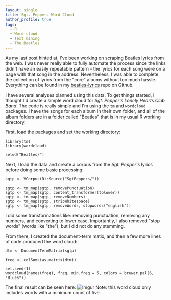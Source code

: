 ```yaml
---
layout: single
title: Sgt. Peppers Word Cloud
author_profile: true
tags: 
  - R
  - Word cloud
  - Text mining
  - The Beatles
---
```


As my last post hinted at, I've been working on scraping Beatles lyrics from the web.  I was never really able to fully automate the process since the links didn't have an easily repeatable pattern - the lyrics for each song were on a page with that song in the address.  Nevertheless, I was able to complete the collection of lyrics from the "core" albums without too much hassle.  Everything can be found in my [beatles-lyrics](https://github.com/tylerlewiscook/beatles-lyrics) repo on Github.

I have several analyses planned using this data.  To get things started, I thought I'd create a simple word cloud for *Sgt. Pepper's Lonely Hearts Club Band*.  The code is really simple and I'm using the `tm` and `wordcloud` packages.  I have the songs for each album in their own folder, and all of the album folders are in a folder called "Beatles" that is in my usual R working directory.

First, load the packages and set the working directory:
```
library(tm)
library(wordcloud)

setwd("Beatles/")

```
Next, I load the data and create a corpus from the *Sgt. Pepper's* lyrics before doing some basic processing:
```
sgtp <- VCorpus(DirSource("SgtPeppers/"))

sgtp <- tm_map(sgtp, removePunctuation)
sgtp <- tm_map(sgtp, content_transformer(tolower))
sgtp <- tm_map(sgtp, removeNumbers)
sgtp <- tm_map(sgtp, stripWhitespace)
sgtp <- tm_map(sgtp, removeWords, stopwords("english")) 
```
I did some transformations like: removing punctuation, removing any numbers, and converting to lower case.  Importantly, I also removed "stop words" (words like "the"), but I did not do any stemming.

From there, I created the document-term matix, and then a few more lines of code produced the word cloud:
```
dtm <- DocumentTermMatrix(sgtp)

freq <- colSums(as.matrix(dtm))

set.seed(1)
wordcloud(names(freq), freq, min.freq = 5, colors = brewer.pal(6, "Blues"))
```
The final result can be seen here:
![Imgur](https://i.imgur.com/7DBl1vI.png)
Note: this word cloud only includes words with a minimum count of five.
